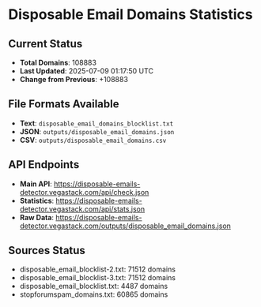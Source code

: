 # Disposable Email Domains Statistics

## Current Status
- **Total Domains**: 108883
- **Last Updated**: 2025-07-09 01:17:50 UTC
- **Change from Previous**: +108883

## File Formats Available
- **Text**: `disposable_email_domains_blocklist.txt`
- **JSON**: `outputs/disposable_email_domains.json`
- **CSV**: `outputs/disposable_email_domains.csv`

## API Endpoints
- **Main API**: https://disposable-emails-detector.vegastack.com/api/check.json
- **Statistics**: https://disposable-emails-detector.vegastack.com/api/stats.json
- **Raw Data**: https://disposable-emails-detector.vegastack.com/outputs/disposable_email_domains.json

## Sources Status
- disposable_email_blocklist-2.txt: 71512 domains
- disposable_email_blocklist-3.txt: 71512 domains
- disposable_email_blocklist.txt: 4487 domains
- stopforumspam_domains.txt: 60865 domains

